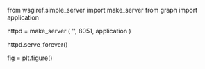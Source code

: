 from wsgiref.simple_server import make_server
from graph import application

httpd = make_server (
    '',
    8051,
    application
)

httpd.serve_forever()















fig = plt.figure()
